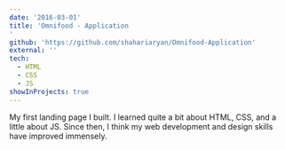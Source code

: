 ```yaml
---
date: '2016-03-01'
title: 'Omnifood - Application
'
github: 'https://github.com/shahariaryan/Omnifood-Application'
external: ''
tech:
  - HTML
  - CSS
  - JS
showInProjects: true
---
```


My first landing page I built. I learned quite a bit about HTML, CSS, and a little about JS. Since then, I think my web development and design skills have improved immensely.
